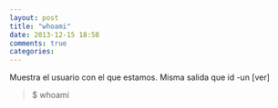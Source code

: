 ```yaml
---
layout: post
title: "whoami"
date: 2013-12-15 18:58
comments: true
categories: 
---
```

Muestra el usuario con el que estamos. Misma salida que id -un [ver]

>$ whoami

